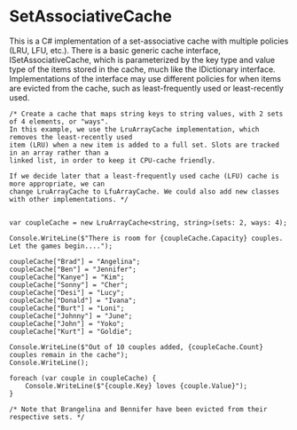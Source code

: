 # SetAssociativeCache
This is a C# implementation of a set-associative cache with multiple policies (LRU, LFU, etc.). There is a basic 
generic cache interface, ISetAssociativeCache, which is parameterized by the key type and value type of the items 
stored in the cache, much like the IDictionary interface. Implementations of the interface may use different 
policies for when items are evicted from the cache, such as least-frequently used or least-recently used.

    /* Create a cache that maps string keys to string values, with 2 sets of 4 elements, or "ways". 
    In this example, we use the LruArrayCache implementation, which removes the least-recently used 
    item (LRU) when a new item is added to a full set. Slots are tracked in an array rather than a 
    linked list, in order to keep it CPU-cache friendly. 
    
    If we decide later that a least-frequently used cache (LFU) cache is more appropriate, we can 
    change LruArrayCache to LfuArrayCache. We could also add new classes with other implementations. */
    

    var coupleCache = new LruArrayCache<string, string>(sets: 2, ways: 4);

    Console.WriteLine($"There is room for {coupleCache.Capacity} couples. Let the games begin....");

    coupleCache["Brad"] = "Angelina";
    coupleCache["Ben"] = "Jennifer";
    coupleCache["Kanye"] = "Kim";
    coupleCache["Sonny"] = "Cher";
    coupleCache["Desi"] = "Lucy";
    coupleCache["Donald"] = "Ivana";
    coupleCache["Burt"] = "Loni";
    coupleCache["Johnny"] = "June";
    coupleCache["John"] = "Yoko";
    coupleCache["Kurt"] = "Goldie";

    Console.WriteLine($"Out of 10 couples added, {coupleCache.Count} couples remain in the cache");
    Console.WriteLine();

    foreach (var couple in coupleCache) {
        Console.WriteLine($"{couple.Key} loves {couple.Value}");
    }

    /* Note that Brangelina and Bennifer have been evicted from their respective sets. */
